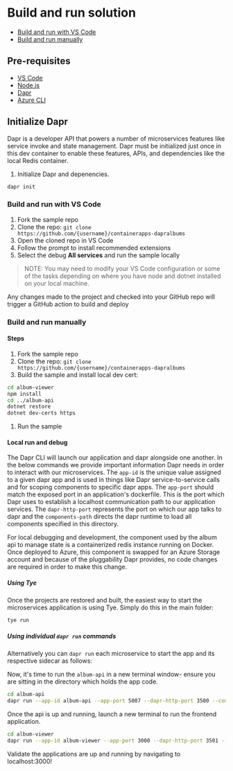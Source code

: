# Build and run solution

- [Build and run with VS Code](#build-and-run-with-vs-code)
- [Build and run manually](#build-and-run-manually)

## Pre-requisites

- [VS Code](https://code.visualstudio.com/)
- [Node.js](https://nodejs.org/en/download/)
- [Dapr](https://docs.dapr.io/getting-started/install-dapr-cli/)
- [Azure CLI](https://docs.microsoft.com/en-us/cli/azure/install-azure-cli-windows?tabs=azure-cli)

## Initialize Dapr
Dapr is a developer API that powers a number of microservices features like service invoke and state management.  Dapr must be initialized just once in this 
dev container to enable these features, APIs, and dependencies like the local Redis container.

1. Initialize Dapr and depenencies.  

```bash
dapr init
```

### Build and run with VS Code

1. Fork the sample repo
1. Clone the repo: `git clone https://github.com/{username}/containerapps-dapralbums`
1. Open the cloned repo in VS Code
1. Follow the prompt to install recommended extensions
1. Select the debug **All services** and run the sample locally

> NOTE: You may need to modify your VS Code configuration or some of the tasks depending on where you have node and dotnet installed on your local machine.

Any changes made to the project and checked into your GitHub repo will trigger a GitHub action to build and deploy

### Build and run manually

#### Steps

1. Fork the sample repo
1. Clone the repo: `git clone https://github.com/{username}/containerapps-dapralbums`
1. Build the sample and install local dev cert:

```bash
cd album-viewer
npm install
cd ../album-api
dotnet restore
dotnet dev-certs https
```

1. Run the sample

#### Local run and debug

The Dapr CLI will launch our application and dapr alongside one another. In the below commands we provide important information Dapr needs in order to interact with our microservices. The `app-id` is the unique value assigned to a given dapr app and is used in things like Dapr service-to-service calls and for scoping components to specific dapr apps. The `app-port` should match the exposed port in an application's dockerfile. This is the port which Dapr uses to establish a localhost communication path to our application services. The `dapr-http-port` represents the port on which our app talks to dapr and the `components-path` directs the dapr runtime to load all components specified in this directory.

For local debugging and development, the component used by the album api to manage state is a containerized redis instance running on Docker. Once deployed to Azure, this component is swapped for an Azure Storage account and because of the pluggability Dapr provides, no code changes are required in order to make this change.

##### Using Tye

Once the projects are restored and built, the easiest way to start the microservices application is using Tye.  Simply do this in the main folder:

```bash
tye run
```

##### Using individual `dapr run` commands

Alternatively you can `dapr run` each microservice to start the app and its respective sidecar as follows:

Now, it's time to run the `album-api` in a new terminal window- ensure you are sitting in the directory which holds the app code.

```bash
cd album-api
dapr run --app-id album-api --app-port 5007 --dapr-http-port 3500 --components-path ../dapr-components/local -- dotnet run
```

Once the api is up and running, launch a new terminal to run the frontend application.

```bash
cd album-viewer
dapr run --app-id album-viewer --app-port 3000 --dapr-http-port 3501 --components-path ../dapr-components/local -- npm run start
```

Validate the applications are up and running by navigating to localhost:3000!
